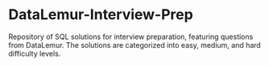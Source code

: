 # DataLemur-Interview-Prep

Repository of SQL solutions for interview preparation, featuring questions from DataLemur. The solutions are categorized into easy, medium, and hard difficulty levels.

